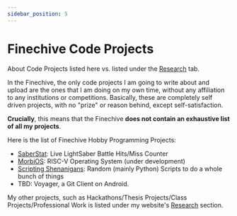 ```yaml
---
sidebar_position: 5
---
```


# Finechive Code Projects

About Code Projects listed here vs. listed under the [Research](/docs/category/research) tab.

In the Finechive, the only code projects I am going to write about and upload are the ones that I am doing on my own time, without any affiliation to any institutions or competitions. Basically, these are completely self driven projects, with no "prize" or reason behind, except self-satisfaction.

**Crucially**, this means that the Finechive **does not contain an exhaustive list of all my projects**.

Here is the list of Finechive Hobby Programming Projects:

* [SaberStat](./saberstat): Live LightSaber Battle Hits/Miss Counter
* [MorbiOS](./morbios): RISC-V Operating System (under development)
* [Scripting Shenanigans](./scripting-shenanigans): Random (mainly Python) Scripts to do a whole bunch of things
* TBD: Voyager, a Git Client on Android.

My other projects, such as Hackathons/Thesis Projects/Class Projects/Professional Work is listed under my website's [Research](https://skushagra.com/docs/category/research) section.